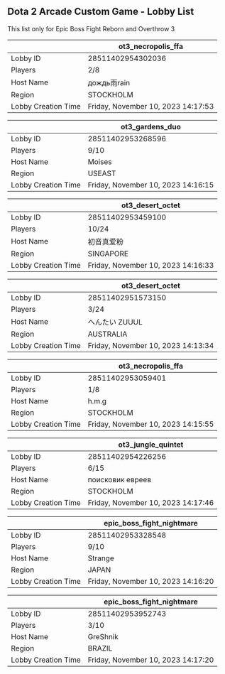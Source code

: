 ## Dota 2 Arcade Custom Game - Lobby List

This list only for Epic Boss Fight Reborn and Overthrow 3

|  | ot3_necropolis_ffa |
| ------ | ------ |
| Lobby ID | 28511402954302036 |
| Players | 2/8 |
| Host Name | дождь雨rain |
| Region | STOCKHOLM |
| Lobby Creation Time | Friday, November 10, 2023 14:17:53 |


|  | ot3_gardens_duo |
| ------ | ------ |
| Lobby ID | 28511402953268596 |
| Players | 9/10 |
| Host Name | Moises |
| Region | USEAST |
| Lobby Creation Time | Friday, November 10, 2023 14:16:15 |


|  | ot3_desert_octet |
| ------ | ------ |
| Lobby ID | 28511402953459100 |
| Players | 10/24 |
| Host Name | 初音真爱粉 |
| Region | SINGAPORE |
| Lobby Creation Time | Friday, November 10, 2023 14:16:33 |


|  | ot3_desert_octet |
| ------ | ------ |
| Lobby ID | 28511402951573150 |
| Players | 3/24 |
| Host Name | へんたい ZUUUL |
| Region | AUSTRALIA |
| Lobby Creation Time | Friday, November 10, 2023 14:13:34 |


|  | ot3_necropolis_ffa |
| ------ | ------ |
| Lobby ID | 28511402953059401 |
| Players | 1/8 |
| Host Name | h.m.g |
| Region | STOCKHOLM |
| Lobby Creation Time | Friday, November 10, 2023 14:15:55 |


|  | ot3_jungle_quintet |
| ------ | ------ |
| Lobby ID | 28511402954226256 |
| Players | 6/15 |
| Host Name | поисковик евреев |
| Region | STOCKHOLM |
| Lobby Creation Time | Friday, November 10, 2023 14:17:46 |


|  | epic_boss_fight_nightmare |
| ------ | ------ |
| Lobby ID | 28511402953328548 |
| Players | 9/10 |
| Host Name | Strange |
| Region | JAPAN |
| Lobby Creation Time | Friday, November 10, 2023 14:16:20 |


|  | epic_boss_fight_nightmare |
| ------ | ------ |
| Lobby ID | 28511402953952743 |
| Players | 3/10 |
| Host Name | GreShnik |
| Region | BRAZIL |
| Lobby Creation Time | Friday, November 10, 2023 14:17:20 |


